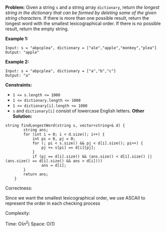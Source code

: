 **Problem:**
Given a string `s` and a string array `dictionary`, return *the longest string in the dictionary that can be formed by deleting some of the given string characters*. If there is more than one possible result, return the longest word with the smallest lexicographical order. If there is no possible result, return the empty string.

 

**Example 1:**

```
Input: s = "abpcplea", dictionary = ["ale","apple","monkey","plea"]
Output: "apple"
```

**Example 2:**

```
Input: s = "abpcplea", dictionary = ["a","b","c"]
Output: "a"
```

 

**Constraints:**

- `1 <= s.length <= 1000`
- `1 <= dictionary.length <= 1000`
- `1 <= dictionary[i].length <= 1000`
- `s` and `dictionary[i]` consist of lowercase English letters.
**Other Solution:**
```
string findLongestWord(string s, vector<string>& d) {
        string ans;
        for (int i = 0; i < d.size(); i++) {
            int pi = 0, pj = 0;
            for (; pi < s.size() && pj < d[i].size(); pi++) {
                pj += s[pi] == d[i][pj];
            }
            if (pj == d[i].size() && (ans.size() < d[i].size() || (ans.size() == d[i].size() && ans > d[i])))
                ans = d[i];
        }
        return ans;
    }
```
Correctness:

Since we want the smallest lexicographical order, we use ASCAII to represent the order in each checking process

Complexity:

Time: O($n^2$)
Space: O(1)